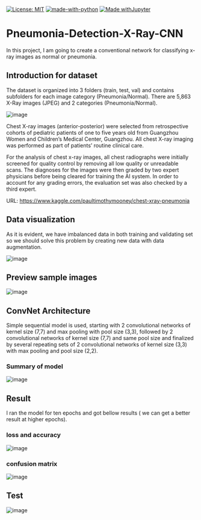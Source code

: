 [![License: MIT](https://img.shields.io/badge/License-MIT-yellow.svg)](https://opensource.org/licenses/MIT)
[![made-with-python](https://img.shields.io/badge/Made%20with-Python-1f425f.svg)](https://www.python.org/)
[![Made withJupyter](https://img.shields.io/badge/Made%20with-Jupyter-orange?style=for-the-badge&logo=Jupyter)](https://jupyter.org/try)
# Pneumonia-Detection-X-Ray-CNN

In this project, I am going to create a conventional network for classifying x-ray images as normal or pneumonia.

## Introduction for dataset

The dataset is organized into 3 folders (train, test, val) and contains subfolders for each image category (Pneumonia/Normal). There are 5,863 X-Ray images (JPEG) and 2 categories (Pneumonia/Normal).

![image](https://user-images.githubusercontent.com/55941654/134182083-8057f086-38f9-4298-a8c7-fd45219b8903.png)


Chest X-ray images (anterior-posterior) were selected from retrospective cohorts of pediatric patients of one to five years old from Guangzhou Women and Children’s Medical Center, Guangzhou. All chest X-ray imaging was performed as part of patients’ routine clinical care.

For the analysis of chest x-ray images, all chest radiographs were initially screened for quality control by removing all low quality or unreadable scans. The diagnoses for the images were then graded by two expert physicians before being cleared for training the AI system. In order to account for any grading errors, the evaluation set was also checked by a third expert.

URL: https://www.kaggle.com/paultimothymooney/chest-xray-pneumonia

## Data visualization

As it is evident, we have imbalanced data in both training and validating set so we should solve this problem by creating new data with data augmentation.

![image](https://user-images.githubusercontent.com/55941654/134185617-2ef897b6-c65a-4ecc-a047-7117921790dd.png)

## Preview sample images

![image](https://user-images.githubusercontent.com/55941654/134184814-31a0ced4-ba21-4f81-9a36-3d345dc90c7a.png)


## ConvNet Architecture

Simple sequential model is used, starting with 2 convolutional networks of kernel size (7,7) and max pooling with pool size (3,3), followed by 2 convolutional networks of kernel size (7,7) and same pool size and finalized by several repeating sets of 2 convolutional networks of kernel size (3,3) with max pooling and pool size (2,2).

### Summary of model
![image](https://user-images.githubusercontent.com/55941654/134191450-c48f8226-ffa8-463d-becc-92daf1bf3077.png)

## Result

I ran the model for ten epochs and got bellow results ( we can get a better result at higher epochs).

### loss and accuracy

![image](https://user-images.githubusercontent.com/55941654/134185649-29c85f70-b569-4b47-bc63-4170ecc5eaa0.png)

### confusion matrix

![image](https://user-images.githubusercontent.com/55941654/134191126-532d470d-384e-4444-aced-27fabddc1c86.png)

## Test
![image](https://user-images.githubusercontent.com/55941654/134191234-ecd671f3-e907-4a6b-b33c-060596f98a48.png)

